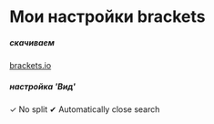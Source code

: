 # Мои настройки brackets

##### скачиваем
[brackets.io](brackets.io)

##### настройка 'Вид'
✓ No split
✔ Automatically close search
